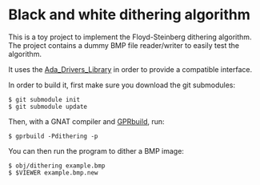 Black and white dithering algorithm
===================================

This is a toy project to implement the Floyd-Steinberg dithering algorithm.
The project contains a dummy BMP file reader/writer to easily test the
algorithm.

It uses the
[Ada_Drivers_Library](https://github.com/AdaCore/Ada_Drivers_Library/) in order
to provide a compatible interface.

In order to build it, first make sure you download the git submodules:

```shell
$ git submodule init
$ git submodule update
```

Then, with a GNAT compiler and [GPRbuild](https://github.com/AdaCore/gprbuild),
run:

```shell
$ gprbuild -Pdithering -p
```

You can then run the program to dither a BMP image:

```shell
$ obj/dithering example.bmp
$ $VIEWER example.bmp.new
```
